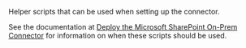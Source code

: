 Helper scripts that can be used when setting up the connector.

See the documentation at [Deploy the Microsoft SharePoint On-Prem
Connector](https://developers.google.com/cloud-search/docs/guides/sharepoint-on-prem-connector)
for information on when these scripts should be used.
